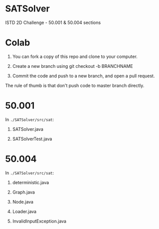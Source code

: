# SATSolver

ISTD 2D Challenge - 50.001 & 50.004 sections

# Colab

1. You can fork a copy of this repo and clone to your computer.

2. Create a new branch using git checkout -b BRANCHNAME

3. Commit the code and push to a new branch, and open a pull request.

The rule of thumb is that don't push code to master branch directly.

# 50.001

In `./SATSolver/src/sat`:

1. SATSolver.java

2. SATSolverTest.java


# 50.004

In `./SATSolver/src/sat`:

1. deterministic.java

2. Graph.java

3. Node.java

4. Loader.java

5. InvalidInputException.java
